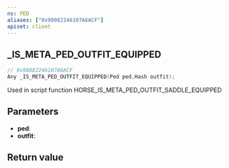 ```yaml
---
ns: PED
aliases: ["0x98082246107A6ACF"]
apiset: client
---
```

## _IS_META_PED_OUTFIT_EQUIPPED

```c
// 0x98082246107A6ACF
Any _IS_META_PED_OUTFIT_EQUIPPED(Ped ped,Hash outfit);
```

Used in script function HORSE_IS_META_PED_OUTFIT_SADDLE_EQUIPPED

## Parameters
* **ped**:
* **outfit**:

## Return value